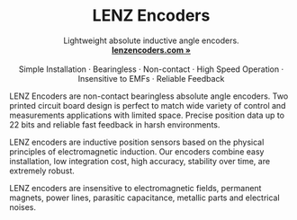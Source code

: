 <p align="center">
  <a href="#">
    
  </a>
   <h1 align="center"><b>LENZ Encoders</b></h1>
  <p align="center">
  Lightweight absolute inductive angle encoders.
    <br />
    <a href="https://lenzencoders.com"><strong>lenzencoders.com »</strong></a>
    <br />
    <br />
    Simple Installation
    ·
    Bearingless
    ·
    Non-contact
    ·
    High Speed Operation
    ·
    Insensitive to EMFs
    ·
    Reliable Feedback
    <br />
  </p>
</p>
LENZ Encoders are non-contact bearingless absolute angle encoders. Two printed circuit board design is perfect to match wide variety of control and
measurements applications with limited space. Precise position data up to 22 bits and reliable fast
feedback in harsh environments.  

LENZ encoders are inductive position sensors based on the physical principles of electromagnetic
induction. Our encoders combine easy installation, low integration cost, high accuracy, stability over
time, are extremely robust.  

LENZ encoders are insensitive to electromagnetic fields, permanent magnets, power lines, parasitic
capacitance, metallic parts and electrical noises. 
<br/>
<br/>
